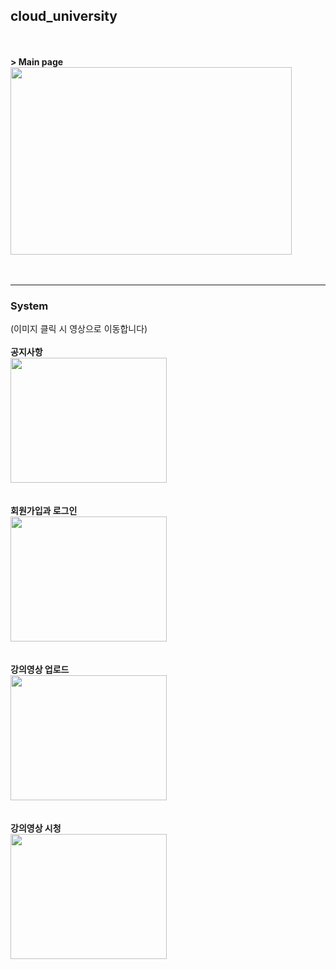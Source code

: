 ## **cloud_university**
<br><br>
**> Main page<br>**
<img src="https://user-images.githubusercontent.com/60500649/94154886-519efc00-feb9-11ea-9b2c-cca4e9e66810.png" width="450px" height="300px"></img><br><br>
<br>

***

### **System**
(이미지 클릭 시 영상으로 이동합니다)<br><br>
**공지사항<br>**
<img src="https://user-images.githubusercontent.com/60500649/94267724-0cd99a80-ff77-11ea-893c-d7a782b460b0.gif" width="250" height="200"/></a>
<br><br><br>
**회원가입과 로그인<br>**
<img src="https://user-images.githubusercontent.com/60500649/94267902-54602680-ff77-11ea-806e-0603c5059bcb.gif" width="250" height="200"/></a>
<br><br><br>
**강의영상 업로드<br>**
<img src="https://user-images.githubusercontent.com/60500649/94268008-7a85c680-ff77-11ea-9912-00d1a5f95639.gif" width="250" height="200"/></a>
<br><br><br>
**강의영상 시청<br>**
<img src="https://user-images.githubusercontent.com/60500649/94268044-8b363c80-ff77-11ea-88ed-73a6f4660beb.gif" width="250" height="200"/></a>
<br><br>
